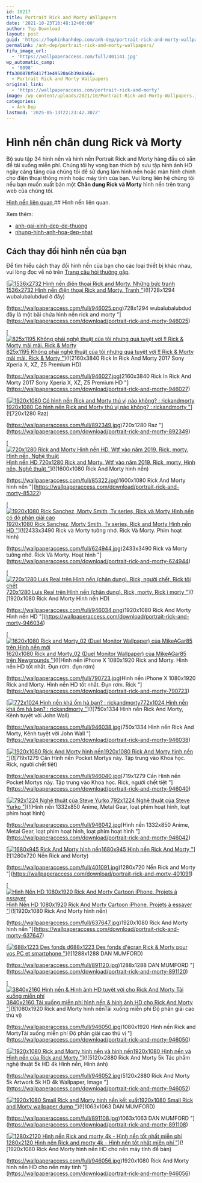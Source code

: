 ```yaml
---
id: 18217
title: Portrait Rick and Morty Wallpapers
date: '2021-10-23T16:48:12+00:00'
author: Top Download
layout: post
guid: 'https://Tophinhanhdep.com/anh-dep/portrait-rick-and-morty-wallpapers/'
permalink: /anh-dep/portrait-rick-and-morty-wallpapers/
fifu_image_url:
  - 'https://wallpaperaccess.com/full/401141.jpg'
wp_automatic_camp:
  - '8098'
ffa300078f8417f3e49520a6b39a0a66:
  - Portrait Rick and Morty Wallpapers
original_link:
  - 'https://wallpaperaccess.com/portrait-rick-and-morty'
image: /wp-content/uploads/2021/10/Portrait-Rick-and-Morty-Wallpapers.jpg
categories:
  - Ảnh Đẹp
lastmod: '2025-05-13T22:23:42.307Z'
---
```

# Hình nền chân dung Rick và Morty

Bộ sưu tập 34 hình nền và hình nền Portrait Rick and Morty hàng đầu có sẵn để tải xuống miễn phí. Chúng tôi hy vọng bạn thích bộ sưu tập hình ảnh HD ngày càng tăng của chúng tôi để sử dụng làm hình nền hoặc màn hình chính cho điện thoại thông minh hoặc máy tính của bạn. Vui lòng liên hệ chúng tôi nếu bạn muốn xuất bản một **Chân dung Rick và Morty** hình nền trên trang web của chúng tôi.

[Hình nền liên quan ](#related) ## Hình nền liên quan.

   
 Xem thêm:

   
- [anh-gai-xinh-dep-de-thuong](https://tophinhanhdep.com/gai-xinh/anh-gai-xinh-dep-de-thuong/)
- [nhung-hinh-anh-hoa-dep-nhat](https://tophinhanhdep.com/hinh-hoa-dep/nhung-hinh-anh-hoa-dep-nhat/)

## Cách thay đổi hình nền của bạn

Để tìm hiểu cách thay đổi hình nền của bạn cho các loại thiết bị khác nhau, vui lòng đọc về nó trên [Trang câu hỏi thường gặp](https://tophinhanhdep.com/faq/).

  
[[![1536x2732 Hình nền điện thoại Rick and Morty.  Những bức tranh](https://wallpaperaccess.com/full/401141.jpg)1536x2732 Hình nền điện thoại Rick and Morty. Tranh "](https://wallpaperaccess.com/download/portrait-rick-and-morty-401141)](![728x1294 wubalubalubdud ở đây)

(https://wallpaperaccess.com/full/946025.png)728x1294 wubalubalubdud đây là một bãi chứa hình nền rick and morty "](https://wallpaperaccess.com/download/portrait-rick-and-morty-946025)

[[![825x1195 Không phải nghệ thuật của tôi nhưng quá tuyệt vời !!  Rick & Morty mãi mãi.  Rick & Morty](https://wallpaperaccess.com/full/401073.jpg)825x1195 Không phải nghệ thuật của tôi nhưng quá tuyệt vời !! Rick &amp; Morty mãi mãi. Rick &amp; Morty "](https://wallpaperaccess.com/download/portrait-rick-and-morty-401073)](![2160x3840 Rick In Rick And Morty 2017 Sony Xperia X, XZ, Z5 Premium HD)

(https://wallpaperaccess.com/full/946027.jpg)2160x3840 Rick In Rick And Morty 2017 Sony Xperia X, XZ, Z5 Premium HD "](https://wallpaperaccess.com/download/portrait-rick-and-morty-946027)

[[![1920x1080 Có hình nền Rick and Morty thú vị nào không?  : rickandmorty](https://wallpaperaccess.com/full/946028.jpg)1920x1080 Có hình nền Rick and Morty thú vị nào không? : rickandmorty "](https://wallpaperaccess.com/download/portrait-rick-and-morty-946028)](![720x1280 Raz)

(https://wallpaperaccess.com/full/892349.jpg)720x1280 Raz "](https://wallpaperaccess.com/download/portrait-rick-and-morty-892349)

[[![720x1280 Rick and Morty Hình nền HD.  Wtf vào năm 2019. Rick, morty, Hình nền, Nghệ thuật](https://wallpaperaccess.com/full/891138.jpg)Hình nền HD 720x1280 Rick and Morty. Wtf vào năm 2019. Rick, morty, Hình nền, Nghệ thuật "](https://wallpaperaccess.com/download/portrait-rick-and-morty-891138)](![1600x1080 Rick And Morty hình nền)

(https://wallpaperaccess.com/full/85322.jpg)1600x1080 Rick And Morty hình nền "](https://wallpaperaccess.com/download/portrait-rick-and-morty-85322)

[[![1920x1080 Rick Sanchez, Morty Smith, Tv series, Rick và Morty Hình nền có độ phân giải cao](https://wallpaperaccess.com/full/946032.jpg)1920x1080 Rick Sanchez, Morty Smith, Tv series, Rick and Morty Hình nền HD "](https://wallpaperaccess.com/download/portrait-rick-and-morty-946032)](![2433x3490 Rick và Morty tưởng nhớ.  Rick Và Morty.  Phim hoạt hình)

(https://wallpaperaccess.com/full/624944.jpg)2433x3490 Rick và Morty tưởng nhớ. Rick Và Morty. Hoạt hình "](https://wallpaperaccess.com/download/portrait-rick-and-morty-624944)

[[![720x1280 Luis Real trên Hình nền (chân dung).  Rick, người chết, Rick tôi chết](https://wallpaperaccess.com/full/946033.jpg)720x1280 Luis Real trên Hình nền (chân dung). Rick, morty, Rick i morty "](https://wallpaperaccess.com/download/portrait-rick-and-morty-946033)](![1920x1080 Rick And Morty Hình nền HD)

(https://wallpaperaccess.com/full/946034.png)1920x1080 Rick And Morty Hình nền HD "](https://wallpaperaccess.com/download/portrait-rick-and-morty-946034)

[[![1620x1080 Rick and Morty_02 (Duel Monitor Wallpaper) của MikeAGar85 trên Hình nền mới](https://wallpaperaccess.com/full/946035.jpg)1620x1080 Rick and Morty\_02 (Duel Monitor Wallpaper) của MikeAGar85 trên Newgrounds "](https://wallpaperaccess.com/download/portrait-rick-and-morty-946035)](![Hình nền iPhone X 1080x1920 Rick and Morty.  Hình nền HD tốt nhất.  Đụn rơm.  đụn rơm)

(https://wallpaperaccess.com/full/790723.jpg)Hình nền iPhone X 1080x1920 Rick and Morty. Hình nền HD tốt nhất. Đụn rơm. Rick "](https://wallpaperaccess.com/download/portrait-rick-and-morty-790723)

[[![772x1024 Hình nền khá ốm hả bạn?  : rickandmorty](https://wallpaperaccess.com/full/153323.jpg)772x1024 Hình nền khá ốm hả bạn? : rickandmorty "](https://wallpaperaccess.com/download/portrait-rick-and-morty-153323)](![750x1334 Hình nền Rick And Morty, Kênh tuyệt vời John Wall)

(https://wallpaperaccess.com/full/946038.jpg)750x1334 Hình nền Rick And Morty, Kênh tuyệt vời John Wall "](https://wallpaperaccess.com/download/portrait-rick-and-morty-946038)

[[![1920x1080 Rick And Morty hình nền](https://wallpaperaccess.com/full/401057.jpg)1920x1080 Rick And Morty hình nền "](https://wallpaperaccess.com/download/portrait-rick-and-morty-401057)](![719x1279 Cần Hình nền Pocket Mortys này.  Tập trung vào Khoa học.  Rick, người chết tiệt)

(https://wallpaperaccess.com/full/946040.jpg)719x1279 Cần Hình nền Pocket Mortys này. Tập trung vào Khoa học. Rick, người chết tiệt "](https://wallpaperaccess.com/download/portrait-rick-and-morty-946040)

[[![792x1224 Nghệ thuật của Steve Yurko](https://wallpaperaccess.com/full/946041.png) 792x1224 Nghệ thuật của Steve Yurko "](https://wallpaperaccess.com/download/portrait-rick-and-morty-946041)](![Hình nền 1332x850 Anime, Metal Gear, loạt phim hoạt hình, loạt phim hoạt hình)

(https://wallpaperaccess.com/full/946042.jpg)Hình nền 1332x850 Anime, Metal Gear, loạt phim hoạt hình, loạt phim hoạt hình "](https://wallpaperaccess.com/download/portrait-rick-and-morty-946042)

[[![1680x945 Rick And Morty hình nền](https://wallpaperaccess.com/full/780751.png)1680x945 Hình nền Rick And Morty "](https://wallpaperaccess.com/download/portrait-rick-and-morty-780751)](![1280x720 Nền Rick and Morty)

(https://wallpaperaccess.com/full/401091.jpg)1280x720 Nền Rick and Morty "](https://wallpaperaccess.com/download/portrait-rick-and-morty-401091)

[[![Hình Nền HD 1080x1920 Rick And Morty Cartoon iPhone.  Projets à essayer](https://wallpaperaccess.com/full/891092.jpg)Hình Nền HD 1080x1920 Rick And Morty Cartoon iPhone. Projets à essayer "](https://wallpaperaccess.com/download/portrait-rick-and-morty-891092)](![1920x1080 Rick And Morty hình nền)

(https://wallpaperaccess.com/full/637647.jpg)1920x1080 Rick And Morty hình nền "](https://wallpaperaccess.com/download/portrait-rick-and-morty-637647)

[[![688x1223 Des fonds d](https://wallpaperaccess.com/full/946047.jpg)688x1223 Des fonds d'écran Rick &amp; Morty pour vos PC et smartphone "](https://wallpaperaccess.com/download/portrait-rick-and-morty-946047)](![1288x1288 DAN MUMFORD)

(https://wallpaperaccess.com/full/891120.jpg)1288x1288 DAN MUMFORD "](https://wallpaperaccess.com/download/portrait-rick-and-morty-891120)

[[![3840x2160 Hình nền & Hình ảnh HD tuyệt vời cho Rick And Morty Tải xuống miễn phí](https://wallpaperaccess.com/full/891090.jpg)3840x2160 Tải xuống miễn phí hình nền &amp; hình ảnh HD cho Rick And Morty "](https://wallpaperaccess.com/download/portrait-rick-and-morty-891090)](![1080x1920 Rick and Morty hình nềnTải xuống miễn phí Độ phân giải cao thú vị)

(https://wallpaperaccess.com/full/946050.jpg)1080x1920 Hình nền Rick and MortyTải xuống miễn phí Độ phân giải cao thú vị "](https://wallpaperaccess.com/download/portrait-rick-and-morty-946050)

[[![1920x1080 Rick and Morty hình nền và hình nền](https://wallpaperaccess.com/full/946051.png)1920x1080 Hình nền và Hình nền của Rick and Morty "](https://wallpaperaccess.com/download/portrait-rick-and-morty-946051)](![5120x2880 Rick And Morty 5k Tác phẩm nghệ thuật 5k HD 4k Hình nền, Hình ảnh)

(https://wallpaperaccess.com/full/946052.jpg)5120x2880 Rick And Morty 5k Artwork 5k HD 4k Wallpaper, Image "](https://wallpaperaccess.com/download/portrait-rick-and-morty-946052)

[[![1920x1080 Small Rick and Morty hình nền kết xuất](https://wallpaperaccess.com/full/946053.jpg)1920x1080 Small Rick and Morty wallpaper dump "](https://wallpaperaccess.com/download/portrait-rick-and-morty-946053)](![1063x1063 DAN MUMFORD)

(https://wallpaperaccess.com/full/891108.jpg)1063x1063 DAN MUMFORD "](https://wallpaperaccess.com/download/portrait-rick-and-morty-891108)

[[![1280x2120 Hình nền Rick and morty 4k - Hình nền tốt nhất miễn phí](https://wallpaperaccess.com/full/946055.jpg)1280x2120 Hình nền Rick and morty 4k - Hình nền tốt nhất miễn phí "](https://wallpaperaccess.com/download/portrait-rick-and-morty-946055)](![1920x1080 Rick And Morty hình nền HD cho nền máy tính để bàn)

(https://wallpaperaccess.com/full/946056.jpg)1920x1080 Rick And Morty hình nền HD cho nền máy tính "](https://wallpaperaccess.com/download/portrait-rick-and-morty-946056)
